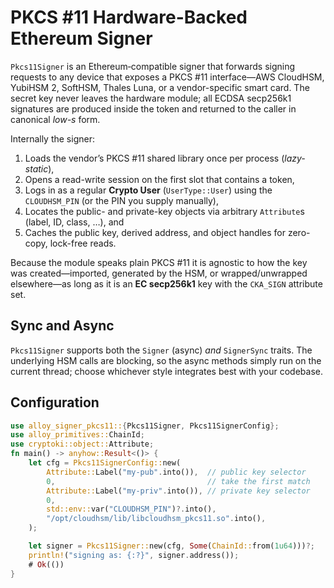 # PKCS #11 Hardware-Backed Ethereum Signer

`Pkcs11Signer` is an Ethereum‐compatible signer that forwards signing requests
to any device that exposes a PKCS #11 interface—AWS CloudHSM, YubiHSM 2,
SoftHSM, Thales Luna, or a vendor-specific smart card.  The secret key never
leaves the hardware module; all ECDSA secp256k1 signatures are produced inside
the token and returned to the caller in canonical *low-s* form.

Internally the signer:
1. Loads the vendor’s PKCS #11 shared library once per process (*lazy-static*),
2. Opens a read-write session on the first slot that contains a token,
3. Logs in as a regular **Crypto User** (`UserType::User`) using the
`CLOUDHSM_PIN` (or the PIN you supply manually),
4. Locates the public- and private-key objects via arbitrary `Attribute`s
(label, ID, class, …), and
5. Caches the public key, derived address, and object handles for
zero-copy, lock-free reads.

Because the module speaks plain PKCS #11 it is agnostic to how the key was
created—imported, generated by the HSM, or wrapped/unwrapped elsewhere—as
long as it is an **EC secp256k1** key with the `CKA_SIGN` attribute set.

## Sync **and** Async
`Pkcs11Signer` supports both the `Signer` (async)
*and* `SignerSync` traits.  The underlying HSM calls are blocking, so the
async methods simply run on the current thread; choose whichever style
integrates best with your codebase.

## Configuration

```rust
use alloy_signer_pkcs11::{Pkcs11Signer, Pkcs11SignerConfig};
use alloy_primitives::ChainId;
use cryptoki::object::Attribute;
fn main() -> anyhow::Result<()> {
    let cfg = Pkcs11SignerConfig::new(
        Attribute::Label("my-pub".into()),  // public key selector
        0,                                  // take the first match
        Attribute::Label("my-priv".into()), // private key selector
        0,
        std::env::var("CLOUDHSM_PIN")?.into(),
        "/opt/cloudhsm/lib/libcloudhsm_pkcs11.so".into(),
    );

    let signer = Pkcs11Signer::new(cfg, Some(ChainId::from(1u64)))?;
    println!("signing as: {:?}", signer.address());
    # Ok(()) 
}
```